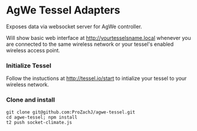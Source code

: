 # AgWe Tessel Adapters

Exposes data via websocket server for AgWe controller.

Will show basic web interface at http://yourtesselsname.local whenever you are connected to the same wireless network or your tessel's enabled wireless access point.

### Initialize Tessel

Follow the instuctions at http://tessel.io/start to intialize your tessel to your wireless network.


### Clone and install

```
git clone git@github.com:ProZachJ/agwe-tessel.git
cd agwe-tessel; npm install
t2 push socket-climate.js
```


